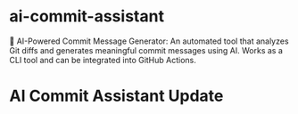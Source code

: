 # ai-commit-assistant
🚀 AI-Powered Commit Message Generator: An automated tool that analyzes Git diffs and generates meaningful commit messages using AI. Works as a CLI tool and can be integrated into GitHub Actions.
# AI Commit Assistant Update
